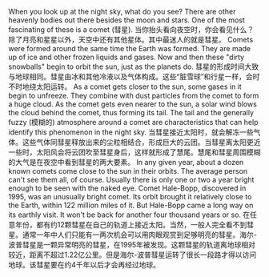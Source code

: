 When you look up at the night sky, what do you see? There are other heavenly bodies out there besides the moon and stars. One of the most fascinating of these is a comet (彗星).
当你抬头看向夜空时，你会看见什么？除了月亮和星星以外，天空中还有其他星体。其中最迷人的就是彗星。
Comets were formed around the same time the Earth was formed. They are made up of ice and other frozen liquids and gases. Now and then these "dirty snowballs" begin to orbit the sun, just as the planets do.
彗星的形成时间大致与地球相同。彗星由冰和其他冷液以及气体构成。这些“脏雪球”和行星一样，会时不时地绕太阳运转。
As a comet gets closer to the sun, some gases in it begin to unfreeze. They combine with dust particles from the comet to form a huge cloud. As the comet gets even nearer to the sun, a solar wind blows the cloud behind the comet, thus forming its tail. The tail and the generally fuzzy (模糊的) atmosphere around a comet are characteristics that can help identify this phenomenon in the night sky.
当彗星接近太阳时，就会解冻一些气体。这些气体同彗星释放出来的尘粒相结合，形成巨大的云团。当彗星离太阳更近一些时，太阳风会将云团吹至彗星身后，这样就形成了慧尾。慧尾和彗星周围模糊的大气是在夜空中看到彗星的两大要素。
In any given year, about a dozen known comets come close to the sun in their orbits. The average person can't see them all, of course. Usually there is only one or two a year bright enough to be seen with the naked eye. Comet Hale-Bopp, discovered in 1995, was an unusually bright comet. Its orbit brought it relatively close to the Earth, within 122 million miles of it. But Hale-Bopp came a long way on its earthly visit. It won't be back for another four thousand years or so.
在任意年份，都有约12颗彗星在自己的轨道上接近太阳。当然，一般人完全看不到彗星。通常一年中人们只能有一两次机会可以用肉眼观赏到足够明亮的彗星。海尔-波普彗星是一颗异常明亮的彗星，在1995年被发现。这颗彗星的轨道离地球相对较近，距离不超过1.22亿公里。但是海尔-波普彗星运转了很长一段路才得以访问地球。该彗星要在约4千年以后才会再经过地球。
